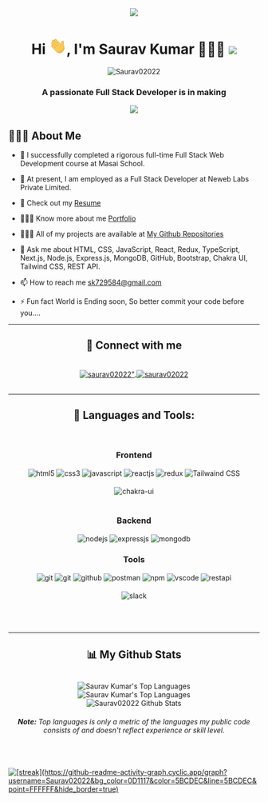 <div align="center">
  <img src="https://camo.githubusercontent.com/fe036730cd3a294b1009c646183c70bbf1d2d17f2c03490f13e6d00dfe96ec78/68747470733a2f2f64657a696e65627261696e7a2e636f6d2f696d616765732f7765622d64657369676e2d6769662e676966" />
</div>



<h1 align="center">Hi <img src="https://raw.githubusercontent.com/ABSphreak/ABSphreak/master/gifs/Hi.gif" width="35">, I'm Saurav Kumar 👨🏻‍💻 <img src="https://camo.githubusercontent.com/d3359cb00ab0b5ed8f2e1fe3fceb4fbaf3b614340f8c0db99c17b9f50b351770/68747470733a2f2f656d6f6a69732e736c61636b6d6f6a69732e636f6d2f656d6f6a69732f696d616765732f313533313834393433302f343234362f626c6f622d73756e676c61737365732e6769663f31353331383439343330" width="32"/></h1>

<div align="center"> <img src="https://komarev.com/ghpvc/?username=Saurav02022&label=Profile%20views&color=0e75b6&style=flat" alt="Saurav02022" /> </div>


<h3 align="center">A passionate Full Stack Developer is in making</h3>

<!-- Typing SVG by DenverCoder1 - https://github.com/DenverCoder1/readme-typing-svg -->

<div align="center">
  <a href="https://github.com/DenverCoder1/readme-typing-svg">
    <img src="https://readme-typing-svg.demolab.com/?lines=Hi! My Self Saurav Kumar; I am a Full-Stack%20Web%20Developer 👨🏻‍💻; Interested in Travelling 🚆✈;Curious%20to%20learn%20new%20things !&font=Fira%20Code&center=true&width=440&height=45&color=#37bcf7&vCenter=true&size=22&pause=1000"></a>
</div>



## 🙋🏻‍♂ About Me 

- 🔭 I successfully completed a rigorous full-time Full Stack Web Development course at Masai School.

- 🌱 At present, I am employed as a Full Stack Developer at Neweb Labs Private Limited.

- 📄 Check out my [Resume](https://drive.google.com/file/d/1EXTQAFDi1i8VXpzl9tlAEFsJPzo2V23r/view?usp=sharing)

- 👨🏻‍💻 Know more about me [Portfolio](https://saurav02022.github.io/)

- 👨🏻‍💻 All of my projects are available at [My Github Repositories](https://github.com/Saurav02022?tab=repositories)

- 💬 Ask me about  HTML, CSS, JavaScript, React, Redux, TypeScript, Next.js, Node.js, Express.js, MongoDB, GitHub, Bootstrap, Chakra UI, Tailwind CSS, REST API.

- 📫 How to reach me sk729584@gmail.com

- ⚡ Fun fact World is Ending soon, So better commit your code before you....

<hr />
<h2 align="center">📱 Connect with me</h2>
<br />

<div align="center">
<a href="https://www.linkedin.com/in/saurav02022/" target="blank">
<img align="center" src="https://raw.githubusercontent.com/rahuldkjain/github-profile-readme-generator/master/src/images/icons/Social/linked-in-alt.svg" alt=saurav02022" height="30" width="40" />
</a>
 <a href="https://saurav02022.github.io/" target="blank">
<img align="center" src="https://www.portfoliogallerystl.org/images/all-colors/Portfolio-Gallery-circle-Logo-300.png" alt="saurav02022" height="40" width="50" />
</a>
</div>
<br />

<hr />


<h2 align="center">🚀 Languages and Tools:</h2>
<br/>
<div align="center">
 <div align="center"><h3 align="center">Frontend</h3>
<img src="https://img.shields.io/badge/html5-%23E34F26.svg?style=for-the-badge&logo=html5&logoColor=white" align="center" alt="html5">
<img src = "https://img.shields.io/badge/css3-%231572B6.svg?style=for-the-badge&logo=css3&logoColor=white" align="center" alt="css3">
<img src ="https://img.shields.io/badge/javascript-%23323330.svg?style=for-the-badge&logo=javascript&logoColor=%23F7DF1E" align="center" alt="javascript">
<img src="https://img.shields.io/badge/React-20232A?style=for-the-badge&logo=react&logoColor=61DAFB"  align="center" alt="reactjs" />
<img src="https://img.shields.io/badge/Redux-593D88?style=for-the-badge&logo=redux&logoColor=white"  align="center" alt="redux" />
<img src="https://img.shields.io/badge/Tailwaind%20CSS-007FFF?style=for-the-badge&logo=Tailwaind&logoColor=white"  align="center" alt="Tailwaind CSS"/>
<br/>
<br/>
  <img src = "https://img.shields.io/badge/chakra ui-%234ED1C5.svg?style=for-the-badge&logo=chakraui&logoColor=white" align="center" alt="chakra-ui"/>
 
  
</div>
 <br/>
  <div align="center"><h3 align="center">Backend</h3> 
<img src="https://img.shields.io/badge/Node.js-339933?style=for-the-badge&logo=nodedotjs&logoColor=white" align="center" alt="nodejs" />
<img src="https://img.shields.io/badge/Express.js-000000?style=for-the-badge&logo=express&logoColor=white" align="center" alt="expressjs"/>
<img src="https://img.shields.io/badge/MongoDB-4EA94B?style=for-the-badge&logo=mongodb&logoColor=white" align="center" alt="mongodb"/>
 </div>
  
<div align="center"><h3 align="center">Tools</h3> 
   <img src="https://img.shields.io/badge/netlify-%23000000.svg?style=for-the-badge&logo=netlify&logoColor=#00C7B7" align="center" alt="git"/>
   <img src="https://img.shields.io/badge/vercel-%23000000.svg?style=for-the-badge&logo=vercel&logoColor=whit" align="center" alt="git"/>
<img src="https://img.shields.io/badge/GitHub-100000?style=for-the-badge&logo=github&logoColor=white"  align="center" alt="github"/>
<img src ="https://img.shields.io/badge/Postman-FF6C37?style=for-the-badge&logo=postman&logoColor=white" align="center" alt="postman">
<img src = "https://img.shields.io/badge/NPM-%23000000.svg?style=for-the-badge&logo=npm&logoColor=white" align="center" alt="npm">
   <img src="https://img.shields.io/badge/Visual%20Studio-5C2D91.svg?style=for-the-badge&logo=visual-studio&logoColor=white"  align="center" alt="vscode"/>
   <img src="https://img.shields.io/badge/rest api-%23000000.svg?style=for-the-badge&logo=flask&logoColor=white" align="center" alt="restapi"/>
   <br/>
<br/>
   <img src="https://img.shields.io/badge/Slack-4A154B?style=for-the-badge&logo=slack&logoColor=white" align="center" alt="slack"/>
 </div>
</div>

<br/>
<!-- <br/>
<br/>
<img src="https://user-images.githubusercontent.com/82999542/132934744-131c1891-4a4f-4e88-a64a-36720ad7470b.png" align="center">

<br />
<br /> -->
<br/>



<br/>


<hr />


<h2 align="center">📊 My Github Stats</h2>
   <br/>    
  <div align="center">
        <div>
          <img
            id="github-top-langs"
            alt="Saurav Kumar's Top Languages"
            src="https://github-readme-stats.vercel.app/api/top-langs/?username=Saurav02022&langs_count=8&count_private=true&layout=compact&theme=react&hide_border=true&bg_color=0D1117"
          />
        </div>
        <div>
          <img
            id="github-streak-stats"
            alt="Saurav Kumar's Top Languages"
            src="https://github-readme-streak-stats.herokuapp.com?user=Saurav02022&hide_border=true"
          />
        </div>
        <div>
          <img
            id="github-stats-card"
            alt="Saurav02022 Github Stats"
            src="https://github-readme-stats.vercel.app/api?username=Saurav02022&show_icons=true&locale=en&theme=react&hide_border=true&bg_color=0D1117"
          />
        </div>
      </div>                                               
 <h6 align="center"> <b>Note:</b> Top languages is only a metric of the languages my public code consists of and doesn't reflect experience or skill level.</h6>
<br/>
<br/>

 <a href="https://github.com/Saurav02022">
          <img
            src="https://github-readme-activity-graph.cyclic.app/graph?username=Saurav02022&bg_color=0D1117&color=5BCDEC&line=5BCDEC&point=FFFFFF&hide_border=true"
            alt="[streak](https://github-readme-activity-graph.cyclic.app/graph?username=Saurav02022&bg_color=0D1117&color=5BCDEC&line=5BCDEC&point=FFFFFF&hide_border=true)"
          />
        </a> 

<br/>
<br/>
